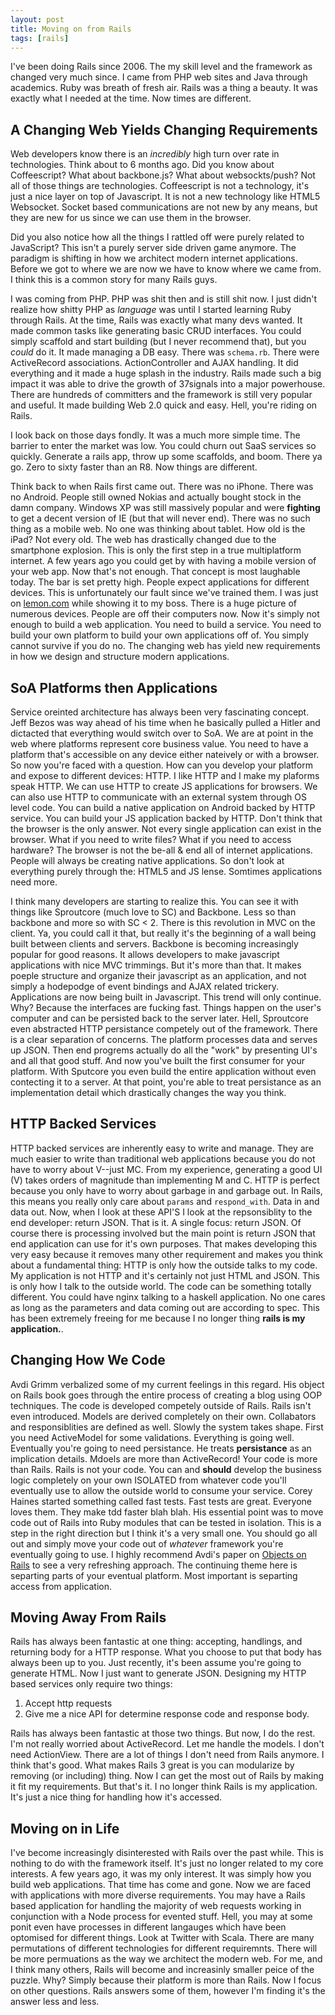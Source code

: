 ```yaml
---
layout: post
title: Moving on from Rails
tags: [rails]
---
```


I've been doing Rails since 2006. The my skill level and the framework
as changed very much since. I came from PHP web sites and Java through
academics. Ruby was breath of fresh air. Rails was a thing a beauty. It
was exactly what I needed at the time. Now times are different.

## A Changing Web Yields Changing Requirements

Web developers know there is an _incredibly_ high turn over rate in
technologies. Think about to 6 months ago. Did you know about
Coffeescript? What about backbone.js? What about websockts/push? Not all
of those things are technologies. Coffeescript is not a technology, it's
just a nice layer on top of Javascript. It is not a new technology like
HTML5 Websocket. Socket based communications are not new by any means,
but they are new for us since we can use them in the browser. 

Did you also notice how all the things I rattled off were purely related
to JavaScript? This isn't a purely server side driven game anymore. The
paradigm is shifting in how we architect modern internet applications.
Before we got to where we are now we have to know where we came from. I
think this is a common story for many Rails guys.

I was coming from PHP. PHP was shit then and is still shit now. I just
didn't realize how shitty PHP as _language_ was until I started learning
Ruby through Rails. At the time, Rails was exactly what many devs
wanted. It made common tasks like generating basic CRUD interfaces. You
could simply scaffold and start building (but I never recommend that),
but you _could_ do it. It made managing a DB easy. There was
`schema.rb`. There were ActiveRecord associations. ActionController and
AJAX handling. It did everything and it made a huge splash in the
industry. Rails made such a big impact it was able to drive the growth
of 37signals into a major powerhouse. There are hundreds of committers
and the framework is still very popular and useful. It made building Web
2.0 quick and easy. Hell, you're riding on Rails. 

I look back on those days fondly. It was a much more simple time. The
barrier to enter the market was low. You could churn out SaaS services
so quickly. Generate a rails app, throw up some scaffolds, and boom.
There ya go. Zero to sixty faster than an R8. Now things are different. 

Think back to when Rails first came out. There was no iPhone. There was
no Android. People still owned Nokias and actually bought stock in the
damn company. Windows XP was still massively popular and were
**fighting** to get a decent version of IE (but that will never end).
There was no such thing as a mobile web. No one was thinking about
tablet. How old is the iPad? Not every old. The web has drastically
changed due to the smartphone explosion. This is only the first step in
a true multiplatform internet. A few years ago you could get by with
having a mobile version of your web app. Now that's not enough. That
concept is most laughable today. The bar is set pretty high. People
expect applications for different devices. This is unfortunately our
fault since we've trained them. I was just on
[lemon.com](http://www.lemon.com) while showing it to my boss. There is
a huge picture of numerous devices. People are off their computers now.
Now it's simply not enough to build a web application. You need to build
a service. You need to build your own platform to build your own
applications off of. You simply cannot survive if you do no. The
changing web has yield new requirements in how we design and structure
modern applications.

## SoA Platforms then Applications

Service oreinted architecture has always been very fascinating concept.
Jeff Bezos was way ahead of his time when he basically pulled a Hitler
and dictacted that everything would switch over to SoA. We are at point
in the web where platforms represent core business value. You need to
have a platform that's accessible on any device either nateively or with
a browser. So now you're faced with a question. How can you develop your
platform and expose to different devices: HTTP. I like HTTP and I make
my plaforms speak HTTP. We can use HTTP to create JS applications for
browsers. We can also use HTTP to communicate with an external system
through OS level code. You can build a native application on Android
backed by HTTP service. You can build your JS application backed by
HTTP. Don't think that the browser is the only answer. Not every single
application can exist in the browser. What if you need to write files?
What if you need to access hardware? The browser is not the be-all & end
all of internet applications. People will always be creating native
applications. So don't look at everything purely through the: HTML5 and
JS lense. Somtimes applications need more.

I think many developers are starting to realize this. You can see it
with things like Sproutcore (much love to SC) and Backbone. Less so than
backbone and more so with SC < 2. There is this revolution in MVC on the
client. Ya, you could call it that, but really it's the beginning of a
wall being built between clients and servers. Backbone is becoming
increasingly popular for good reasons. It allows developers to make
javascript applications with nice MVC trimmings. But it's more than
that. It makes poeple structure and organize their javascript as an
application, and not simply a hodepodge of event bindings and AJAX
related trickery. Applications are now being built in Javascript. This
trend will only continue. Why? Because the interfaces are fucking fast.
Things happen on the user's computer and can be persisted back to the
server later. Hell, Sproutcore even abstracted HTTP persistance competely
out of the framework. There is a clear separation of concerns. The
platform processes data and serves up JSON. Then end progrems actually
do all the "work" by presenting UI's and all that good stuff. And now
you've built the first consumer for your platform. With Sputcore you
even build the entire application without even contecting it to a
server. At that point, you're able to treat persistance as an
implementation detail which drastically changes the way you think.

## HTTP Backed Services

HTTP backed services are inherently easy to write and manage. They are
much easier to write than traditional web applications because you do
not have to worry about V--just MC. From my experience, generating a
good UI (V) takes orders of magnitude than implementing M and C. HTTP is
perfect because you only have to worry about garbage in and garbage out.
In Rails, this means you really only care about `params` and
`respond_with`. Data in and data out. Now, when I look at these API'S I
look at the repsonsiblity to the end developer: return JSON. That is it.
A single focus: return JSON. Of course there is processing involved but
the main point is return JSON that end application can use for it's own
purposes. That makes developing this very easy because it removes many
other requirement and makes you think about a fundamental thing: HTTP is
only how the outside talks to my code. My application is not HTTP and
it's certainly not just HTML and JSON. This is only how I talk to the
outside world. The code can be something totally different. You could
have nginx talking to a haskell application. No one cares as long as the
parameters and data coming out are according to spec. This has been
extremely freeing for me because I no longer thing **rails is my
application.**.

## Changing How We Code

Avdi Grimm verbalized some of my current feelings in this regard. His
object on Rails book goes through the entire process of creating a blog
using OOP techniques. The code is developed competely outside of Rails.
Rails isn't even introduced. Models are derived completely on their own.
Collabators and responsiblities are defined as well. Slowly the system
takes shape. First you need ActiveModel for some validations. Everything
is going well. Eventually you're going to need persistance. He treats
**persistance** as an implication details. Mdoels are more than
ActiveRecord! Your code is more than Rails. Rails is not your code. You
can and **should** develop the business logic completely on your own
ISOLATED from whatever code you'll eventually use to allow the outside
world to consume your service. Corey Haines started something called
fast tests. Fast tests are great. Everyone loves them. They make tdd
faster blah blah. His essential point was to move code out of Rails into
Ruby modules that can be tested in isolation. This is a step in the
right direction but I think it's a very small one. You should go all out
and simply move your code out of _whatever_ framework you're eventually
going to use. I highly recommend Avdi's paper on 
[Objects on Rails](http://avdi.org/devblog/2011/11/15/early-access-beta-of-objects-on-rails-now-available-2/)
to see a very refreshing approach. The continuing theme here is
separting parts of your eventual platform. Most important is separting
access from application.

## Moving Away From Rails

Rails has always been fantastic at one thing: accepting, handlings, and
returning body for a HTTP response. What you choose to put that body has
always been up to you. Just recently, it's been assume you're going to
generate HTML. Now I just want to generate JSON. Designing my HTTP based
services only require two things:

1. Accept http requests
2. Give me a nice API for determine response code and response body.

Rails has always been fantastic at those two things. But now, I do the
rest. I'm not really worried about ActiveRecord. Let me handle the
models. I don't need ActionView. There are a lot of things I don't need
from Rails anymore. I think that's good. What makes Rails 3 great is you
can modularize by removing (or including) thing. Now I can get the most
out of Rails by making it fit my requirements. But that's it. I no
longer think Rails is my application. It's just a nice thing for
handling how it's accessed.

## Moving on in Life

I've become increasingly disinterested with Rails over the past while.
This is nothing to do with the framework itself. It's just no longer
related to my core interests. A few years ago, it was my only interest.
It was simply how you build web applications. That time has come and
gone. Now we are faced with applications with more diverse requirements.
You may have a Rails based application for handling the majority of web
requests working in conjunction with a Node process for evented stuff.
Hell, you may at some ponit even have processes in different langauges
which have been optomised for different things. Look at Twitter with
Scala. There are many permutations of different technologies for different
requiremnts. There will be more permuations as the way we architect the
modern web. For me, and I think many others, Rails will become and
increasinly smaller peice of the puzzle. Why? Simply because their
platform is more than Rails. Now I focus on other questions. Rails
answers some of them, however I'm finding it's the answer less and less.
